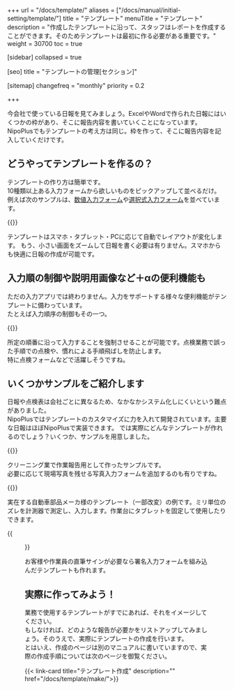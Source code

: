 +++
url = "/docs/template/"
aliases = ["/docs/manual/initial-setting/template/"]
title = "テンプレート"
menuTitle = "テンプレート"
description = "作成したテンプレートに沿って、スタッフはレポートを作成することができます。そのためテンプレートは最初に作る必要がある重要です。"
weight = 30700
toc = true

[sidebar]
collapsed = true

[seo]
title = "テンプレートの管理[セクション]"

[sitemap]
  changefreq = "monthly"
  priority = 0.2

+++

今会社で使っている日報を見てみましょう。ExcelやWordで作られた日報にはいくつかの枠があり、そこに報告内容を書いていくことになっています。  
NipoPlusでもテンプレートの考え方は同じ。枠を作って、そこに報告内容を記入していくだけです。

## どうやってテンプレートを作るの？

テンプレートの作り方は簡単です。  
10種類以上ある入力フォームから欲しいものをピックアップして並べるだけ。
例えば次のサンプルは、[数値入力フォーム](/docs/template/digital/)や[選択式入力フォーム](/docs/template/selects/)を並べています。

{{<icatch filename="report-guide-memo" msg="パーツを組み合わせるだけの簡単操作" alice="ok">}}

テンプレートはスマホ・タブレット・PCに応じて自動でレイアウトが変化します。
もう、小さい画面をズームして日報を書く必要は有りません。スマホからも快適に日報の作成が可能です。

## 入力順の制御や説明用画像など＋αの便利機能も

ただの入力アプリでは終わりません。入力をサポートする様々な便利機能がテンプレートに備わっています。  
たとえば入力順序の制御もその一つ。

{{<icatch filename="input-order" msg="決まった順に入力を強制することで手順飛ばしを防止" alice="here">}}

所定の順番に沿って入力することを強制させることが可能です。点検業務で誤った手順での点検や、慣れによる手順飛ばしを防止します。  
特に点検フォームなどで活躍しそうですね。

## いくつかサンプルをご紹介します

日報や点検表は会社ごとに異なるため、なかなかシステム化しにくいという難点がありました。  
NipoPlusではテンプレートのカスタマイズに力を入れて開発されています。主要な日報はほぼNipoPlusで実装できます。
では実際にどんなテンプレートが作れるのでしょう？いくつか、サンプルを用意しました。

{{<icatch filename="work-report" msg="例えばクリーニング業の作業報告に" alice="here">}}

クリーニング業で作業報告用として作ったサンプルです。  
必要に応じて現場写真を残せる写真入力フォームを追加するのも有りですね。

{{<icatch filename="sample13" msg="製造部品の点検に" alice="tablet">}}

実在する自動車部品メーカ様のテンプレート（一部改変）の例です。ミリ単位のズレを計測器で測定し、入力します。作業台にタブレットを固定して使用したりできます。

{{<figure src="pen2.webp"  alt="ペンを使って直筆サインを埋め込む日報" caption="署名はタッチパネルでの利用が大前提となります" >}}

お客様や作業員の直筆サインが必要なら署名入力フォームを組み込んだテンプレートも作れます。

## 実際に作ってみよう！

業務で使用するテンプレートがすでにあれば、それをイメージしてください。  
もしなければ、どのような報告が必要かをリストアップしてみましょう。そのうえで、実際にテンプレートの作成を行います。  
とはいえ、作成のページは別のマニュアルに書いていますので、実際の作成手順については次のページを御覧ください。

{{< link-card title="テンプレート作成"  description=""  href="/docs/template/make/">}}
